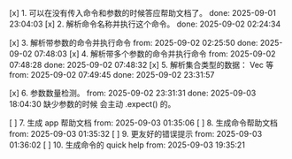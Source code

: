 [x] 1. 可以在没有传入命令和参数的时候答应帮助文档了。  done: 2025-09-01 23:04:03
[x] 2. 解析命令名称并执行这个命令。                 done: 2025-09-02 02:24:34

[x] 3. 解析带参数的命令并执行命令                   from: 2025-09-02 02:25:50  done: 2025-09-02 07:48:03
[x] 4. 解析带多个参数的命令并执行命令                from: 2025-09-02 07:48:28  done: 2025-09-02 07:48:32
[x] 5. 解析集合类型的数据： Vec  等                 from: 2025-09-02 07:49:45  done: 2025-09-02 23:31:57


[x] 6. 参数数量检测。                               from: 2025-09-02 23:31:31 done: 2025-09-03 18:04:30 缺少参数的时候 会主动 .expect() 的。

[ ] 7. 生成 app 帮助文档                           from: 2025-09-03 01:35:06
[ ] 8. 生成命令帮助文档                             from: 2025-09-03 01:35:32
[ ] 9. 更友好的错误提示                             from: 2025-09-03 01:36:02
[ ] 10. 生成命令的 quick help                      from: 2025-09-03 19:35:21
